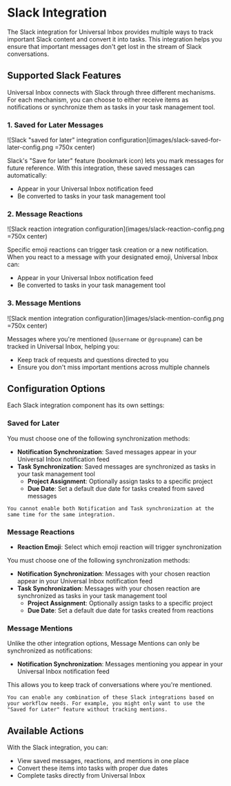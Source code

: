# Slack Integration

The Slack integration for Universal Inbox provides multiple ways to track important Slack content and convert it into tasks. This integration helps you ensure that important messages don't get lost in the stream of Slack conversations.

## Supported Slack Features

Universal Inbox connects with Slack through three different mechanisms. For each mechanism, you can choose to either receive items as notifications or synchronize them as tasks in your task management tool.

### 1. Saved for Later Messages

![Slack "saved for later" integration configuration](images/slack-saved-for-later-config.png =750x center)

Slack's "Save for later" feature (bookmark icon) lets you mark messages for future reference. With this integration, these saved messages can automatically:
- Appear in your Universal Inbox notification feed
- Be converted to tasks in your task management tool

### 2. Message Reactions

![Slack reaction integration configuration](images/slack-reaction-config.png =750x center)

Specific emoji reactions can trigger task creation or a new notification. When you react to a message with your designated emoji, Universal Inbox can:
- Appear in your Universal Inbox notification feed
- Be converted to tasks in your task management tool

### 3. Message Mentions

![Slack mention integration configuration](images/slack-mention-config.png =750x center)

Messages where you're mentioned (`@username` or `@groupname`) can be tracked in Universal Inbox, helping you:
- Keep track of requests and questions directed to you
- Ensure you don't miss important mentions across multiple channels

## Configuration Options

Each Slack integration component has its own settings:

### Saved for Later

You must choose one of the following synchronization methods:

- **Notification Synchronization**: Saved messages appear in your Universal Inbox notification feed
- **Task Synchronization**: Saved messages are synchronized as tasks in your task management tool
  - **Project Assignment**: Optionally assign tasks to a specific project
  - **Due Date**: Set a default due date for tasks created from saved messages

```admonish note
You cannot enable both Notification and Task synchronization at the same time for the same integration.
```

### Message Reactions

- **Reaction Emoji**: Select which emoji reaction will trigger synchronization

You must choose one of the following synchronization methods:

- **Notification Synchronization**: Messages with your chosen reaction appear in your Universal Inbox notification feed
- **Task Synchronization**: Messages with your chosen reaction are synchronized as tasks in your task management tool
  - **Project Assignment**: Optionally assign tasks to a specific project
  - **Due Date**: Set a default due date for tasks created from reactions

### Message Mentions

Unlike the other integration options, Message Mentions can only be synchronized as notifications:

- **Notification Synchronization**: Messages mentioning you appear in your Universal Inbox notification feed

This allows you to keep track of conversations where you're mentioned.

```admonish tip
You can enable any combination of these Slack integrations based on your workflow needs. For example, you might only want to use the "Saved for Later" feature without tracking mentions.
```

## Available Actions

With the Slack integration, you can:

- View saved messages, reactions, and mentions in one place
- Convert these items into tasks with proper due dates
- Complete tasks directly from Universal Inbox

